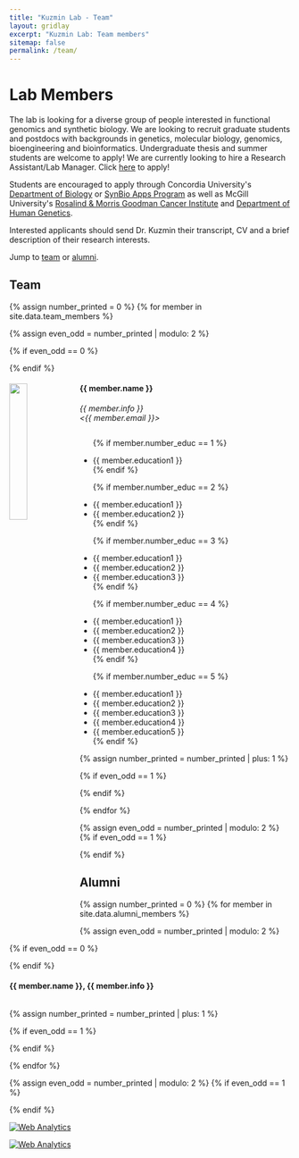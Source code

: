 ```yaml
---
title: "Kuzmin Lab - Team"
layout: gridlay
excerpt: "Kuzmin Lab: Team members"
sitemap: false
permalink: /team/
---
```


# Lab Members

The lab is looking for a diverse group of people interested in functional genomics and synthetic biology. We are looking to recruit graduate students and postdocs with backgrounds in genetics, molecular biology, genomics, bioengineering and bioinformatics. Undergraduate thesis and summer students are welcome to apply! We are currently looking to hire a Research Assistant/Lab Manager. Click [here](https://www.concordia.ca/research/casb/ra-position-kuzmin-lab.html) to apply!

Students are encouraged to apply through Concordia University's [Department of Biology](https://www.concordia.ca/artsci/biology.html) or [SynBio Apps Program](https://www.concordia.ca/sgs/programs/interdisciplinary/synthetic-biology-applications.html) as well as McGill University's [Rosalind & Morris Goodman Cancer Institute](https://www.mcgill.ca/gci/) and [Department of Human Genetics](https://www.mcgill.ca/humangenetics/). 

Interested applicants should send Dr. Kuzmin their transcript, CV and a brief description of their research interests.


Jump to [team](#team) or [alumni](#alumni).

## Team
{% assign number_printed = 0 %}
{% for member in site.data.team_members %}

{% assign even_odd = number_printed | modulo: 2 %}

{% if even_odd == 0 %}
<div class="row">
{% endif %}

<div class="col-sm-6 clearfix">
  <img src="{{ site.url }}{{ site.baseurl }}/images/teampic/{{ member.photo }}" class="img-responsive" width="25%" style="float: left" />
  <h4>{{ member.name }}</h4>
  <i>{{ member.info }}<br><{{ member.email }}></i>
  <ul style="overflow: hidden">

  {% if member.number_educ == 1 %}
  <li> {{ member.education1 }} </li>
  {% endif %}

  {% if member.number_educ == 2 %}
  <li> {{ member.education1 }} </li>
  <li> {{ member.education2 }} </li>
  {% endif %}

  {% if member.number_educ == 3 %}
  <li> {{ member.education1 }} </li>
  <li> {{ member.education2 }} </li>
  <li> {{ member.education3 }} </li>
  {% endif %}

  {% if member.number_educ == 4 %}
  <li> {{ member.education1 }} </li>
  <li> {{ member.education2 }} </li>
  <li> {{ member.education3 }} </li>
  <li> {{ member.education4 }} </li>
  {% endif %}

  {% if member.number_educ == 5 %}
  <li> {{ member.education1 }} </li>
  <li> {{ member.education2 }} </li>
  <li> {{ member.education3 }} </li>
  <li> {{ member.education4 }} </li>
  <li> {{ member.education5 }} </li>
  {% endif %}
    
  </ul>
</div>

{% assign number_printed = number_printed | plus: 1 %}

{% if even_odd == 1 %}
</div>
{% endif %}

{% endfor %}

{% assign even_odd = number_printed | modulo: 2 %}
{% if even_odd == 1 %}
</div>
{% endif %}




## Alumni

{% assign number_printed = 0 %}
{% for member in site.data.alumni_members %}

{% assign even_odd = number_printed | modulo: 2 %}

{% if even_odd == 0 %}
<div class="row">
{% endif %}

<div class="col-sm-6 clearfix">
  <h4>{{ member.name }}, {{ member.info }}</h4> 
  <ul style="overflow: hidden">

  </ul>
</div>

{% assign number_printed = number_printed | plus: 1 %}

{% if even_odd == 1 %}
</div>
{% endif %}

{% endfor %}

{% assign even_odd = number_printed | modulo: 2 %}
{% if even_odd == 1 %}
</div>
{% endif %}

<!-- Default Statcounter code for Kuzmin Lab
https://kuzmin-lab.github.io/ -->
<script type="text/javascript">
var sc_project=12455544; 
var sc_invisible=1; 
var sc_security="39ae68da"; 
</script>
<script type="text/javascript"
src="https://www.statcounter.com/counter/counter.js"
async></script>
<noscript><div class="statcounter"><a title="Web Analytics"
href="https://statcounter.com/" target="_blank"><img
class="statcounter"
src="https://c.statcounter.com/12455544/0/39ae68da/1/"
alt="Web Analytics"></a></div></noscript>
<!-- End of Statcounter Code -->
<!-- Default Statcounter code for Kuzmin Lab
https://kuzmin-lab.github.io/ -->
<script type="text/javascript">
var sc_project=12455544; 
var sc_invisible=1; 
var sc_security="39ae68da"; 
</script>
<script type="text/javascript"
src="https://www.statcounter.com/counter/counter.js"
async></script>
<noscript><div class="statcounter"><a title="Web Analytics"
href="https://statcounter.com/" target="_blank"><img
class="statcounter"
src="https://c.statcounter.com/12455544/0/39ae68da/1/"
alt="Web Analytics"></a></div></noscript>
<!-- End of Statcounter Code -->

